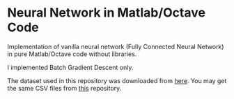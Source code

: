 # Neural Network in Matlab/Octave Code
Implementation of vanilla neural network (Fully Connected Neural Network) in pure Matlab/Octave code without libraries.

I implemented Batch Gradient Descent only. 

The dataset used in this repository was downloaded from [here](http://datacenter.aucegypt.edu/shazeem/).
You may get the same CSV files from [this](https://github.com/farisalasmary/neural-network-numpy) repository.
